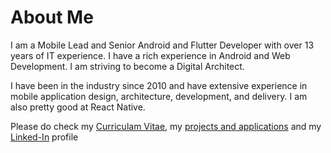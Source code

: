 # About Me

I am a Mobile Lead and Senior Android and Flutter Developer with over 13 years of IT experience. I have a rich experience in Android and Web Development. I am striving to become a Digital Architect.

I have been in the industry since 2010 and have extensive experience in mobile application design, architecture, development, and delivery. I am also pretty good at React Native.

Please do check my <a href="https://github.com/sush562/sush562/blob/master/Curriculum%20Vitae/Sushant_Singh_Resume.pdf">Curriculam Vitae</a>, my <a href="https://sush562.github.io/sush562/projects">projects and applications</a> and my <a href="https://www.linkedin.com/in/sushantsingh89/">Linked-In</a> profile
